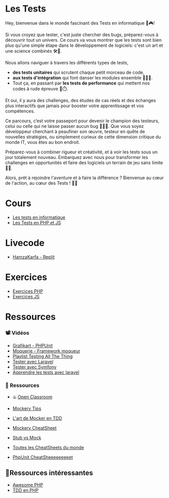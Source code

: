 # Les Tests

Hey, bienvenue dans le monde fascinant des Tests en informatique 🧐🎮! 

Si vous croyez que tester, c'est juste chercher des bugs, préparez-vous à découvrir tout un univers. Ce cours va vous montrer que les tests sont bien plus qu'une simple étape dans le développement de logiciels: c'est un art et une science combinés 🛠️🔬.

Nous allons naviguer à travers les différents types de tests, 
- **des tests unitaires** qui scrutent chaque petit morceau de code,
- **aux tests d'intégration** qui font danser les modules ensemble 👯‍♂️🎶.
- Tout ça, en passant par **les tests de performance** qui mettent nos codes à rude épreuve 💪⏱️.

Et oui, il y aura des challenges, des études de cas réels et des échanges plus interactifs que jamais pour booster votre apprentissage et vos compétences.


Ce parcours, c’est votre passeport pour devenir le champion des testeurs, celui ou celle qui ne laisse passer aucun bug 🦸‍♂️🐞. Que vous soyez développeur cherchant à peaufiner son œuvre, testeur en quête de nouvelles stratégies, ou simplement curieux de cette dimension critique du monde IT, vous êtes au bon endroit.

Préparez-vous à combiner rigueur et créativité, et à voir les tests sous un jour totalement nouveau. Embarquez avec nous pour transformer les challenges en opportunités et faire des logiciels un terrain de jeu sans limite 🚀🌌.

Alors, prêt à rejoindre l'aventure et à faire la différence ? Bienvenue au cœur de l'action, au cœur des Tests ! 🙌💥


# Cours

- [Les tests en informatique](https://docs.google.com/presentation/d/1fRxXk4yR4XuKED9eo88rSODm4kQa4olMROTbbhiMYxU)
- [Les Tests en PHP et JS](https://docs.google.com/presentation/d/1cu6BTMzV2lbArfYfJP3wSHRq29OSEimgpje2ORA-4Lw)

# Livecode
- [HamzaKarfa - Replit](https://replit.com/@HamzaKarfa1/LivecodeTest#index.php)
# Exercices

- [Exercices PHP](https://github.com/G404-CDA/Exercices-test)
- [Exercices JS](https://github.com/G404-CDA/Exercices-test)

# Ressources
### 📽️ Vidéos

- [Grafikart - PHPUnit](https://grafikart.fr/tutoriels/phpunit)
- [Moquerie - Framework moqueur]()
- [Playlist Testing All The Thing](https://www.youtube.com/watch?v=04FzlrMKPTM&list=PLtFquUj7IL8V8Ih7PGWqQb8tnldag6nz8)
- [Tester avec Laravel](https://www.youtube.com/watch?v=_MJmU-wRwpI)
- [Tester avec Symfony](https://www.youtube.com/watch?v=ukocHoa8y3o)
- [Apprendre les tests avec laravel](https://www.youtube.com/watch?v=q0HbDiScaRM)

### 📖 Ressources

- ♨️ [Open Classroom](https://openclassrooms.com/fr/courses/4087056-testez-unitairement-votre-application-php-symfony/7828665-faites-vos-premiers-pas-avec-phpunit-et-les-tests-unitaires)

- [Mockery Tips](https://darkghosthunter.medium.com/php-10-tips-to-use-for-mockery-33673ba01321)

- [L'art de Mocker en TDD](https://blog.bitsrc.io/the-art-of-mocking-in-tdd-d81edf9f8f02)

- [Mockery CheatSheet](https://github.com/minutephp/mockery-cheat-sheet)

- [Stub vs Mock](https://www.turing.com/kb/stub-vs-mock)

- [Toutes les CheatSheets du monde](https://medium.com/level-up-web/the-best-cheat-sheets-guides-docs-for-web-designers-and-web-developers-8e335a0aad77)
- [PhpUnit CheatSheeeeeeeeet](https://gist.github.com/loonies/1255249)

## 🧙Ressources intéressantes

- [Awesome PHP](https://github.com/ziadoz/awesome-php#testing)
- [TDD en PHP](https://github.com/unicodeveloper/awesome-tdd#tdd-in-php)
